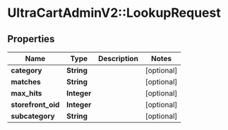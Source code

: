 # UltraCartAdminV2::LookupRequest

## Properties
Name | Type | Description | Notes
------------ | ------------- | ------------- | -------------
**category** | **String** |  | [optional] 
**matches** | **String** |  | [optional] 
**max_hits** | **Integer** |  | [optional] 
**storefront_oid** | **Integer** |  | [optional] 
**subcategory** | **String** |  | [optional] 


